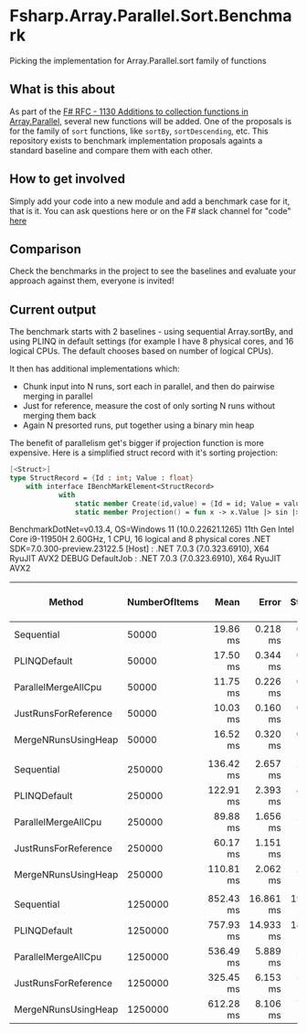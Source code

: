 # Fsharp.Array.Parallel.Sort.Benchmark
Picking the implementation for Array.Parallel.sort family of functions


## What is this about
As part of the [F# RFC - 1130 Additions to collection functions in Array.Parallel](https://github.com/fsharp/fslang-design/pull/720 ), several new functions will be added.
One of the proposals is for the family of `sort` functions, like `sortBy`, `sortDescending`, etc.
This repository exists to benchmark implementation proposals againts a standard baseline and compare them with each other.

## How to get involved
Simply add your code into a new module and add a benchmark case for it, that is it.
You can ask questions here or on the F# slack channel for "code" [here](https://app.slack.com/huddle/T04BJKUMU/C1R50TKEU)

## Comparison

Check the benchmarks in the project to see the baselines and evaluate your approach against them, everyone is invited!


## Current output

The benchmark starts with 2 baselines - using sequential Array.sortBy, and using PLINQ in  default settings (for example I have 8 physical cores, and 16 logical CPUs. The default chooses based on number of logical CPUs).

It then has additional implementations which:
- Chunk input into N runs, sort each in parallel, and then do pairwise merging in parallel
- Just for reference, measure the cost of only sorting N runs without merging them back
- Again N presorted runs, put together using a binary min heap

The benefit of parallelism get's bigger if projection function is more expensive. Here is a simplified struct record with it's sorting projection:

```fsharp
[<Struct>]
type StructRecord = {Id : int; Value : float}
    with interface IBenchMarkElement<StructRecord> 
            with 
                static member Create(id,value) = {Id = id; Value = value}
                static member Projection() = fun x -> x.Value |> sin |> cos |> string 

```

BenchmarkDotNet=v0.13.4, OS=Windows 11 (10.0.22621.1265)
11th Gen Intel Core i9-11950H 2.60GHz, 1 CPU, 16 logical and 8 physical cores
.NET SDK=7.0.300-preview.23122.5
  [Host]     : .NET 7.0.3 (7.0.323.6910), X64 RyuJIT AVX2 DEBUG
  DefaultJob : .NET 7.0.3 (7.0.323.6910), X64 RyuJIT AVX2


|               Method | NumberOfItems |      Mean |     Error |    StdDev | Ratio | RatioSD |      Gen0 | Completed Work Items | Lock Contentions |      Gen1 |      Gen2 | Allocated | Alloc Ratio |
|--------------------- |-------------- |----------:|----------:|----------:|------:|--------:|----------:|---------------------:|-----------------:|----------:|----------:|----------:|------------:|
|           Sequential |         50000 |  19.86 ms |  0.218 ms |  0.193 ms |  1.14 |    0.03 |  531.2500 |                    - |                - |  500.0000 |  281.2500 |   4.15 MB |        0.29 |
|         PLINQDefault |         50000 |  17.50 ms |  0.344 ms |  0.422 ms |  1.00 |    0.00 | 1593.7500 |              15.0000 |           0.0313 | 1468.7500 |  937.5000 |   14.4 MB |        1.00 |
|  ParallelMergeAllCpu |         50000 |  11.75 ms |  0.226 ms |  0.211 ms |  0.67 |    0.02 |  750.0000 |              23.3438 |           0.0156 |  734.3750 |  500.0000 |   5.33 MB |        0.37 |
| JustRunsForReference |         50000 |  10.03 ms |  0.160 ms |  0.149 ms |  0.57 |    0.02 |  484.3750 |              16.5000 |           0.0156 |  468.7500 |  234.3750 |   4.16 MB |        0.29 |
|  MergeNRunsUsingHeap |         50000 |  16.52 ms |  0.320 ms |  0.499 ms |  0.94 |    0.03 |  718.7500 |              16.4688 |           0.0313 |  687.5000 |  468.7500 |   4.93 MB |        0.34 |
|                      |               |           |           |           |       |         |           |                      |                  |           |           |           |             |
|           Sequential |        250000 | 136.42 ms |  2.657 ms |  2.843 ms |  1.13 |    0.04 | 1750.0000 |                    - |                - | 1500.0000 |  500.0000 |  20.77 MB |        0.31 |
|         PLINQDefault |        250000 | 122.91 ms |  2.393 ms |  4.190 ms |  1.00 |    0.00 | 2800.0000 |              15.0000 |                - | 2400.0000 | 1200.0000 |  67.38 MB |        1.00 |
|  ParallelMergeAllCpu |        250000 |  89.88 ms |  1.656 ms |  2.034 ms |  0.74 |    0.03 | 1833.3333 |              23.8333 |                - | 1666.6667 |  666.6667 |  26.52 MB |        0.39 |
| JustRunsForReference |        250000 |  60.17 ms |  1.151 ms |  1.182 ms |  0.50 |    0.02 | 1750.0000 |              17.0000 |           0.1250 | 1625.0000 |  500.0000 |  20.79 MB |        0.31 |
|  MergeNRunsUsingHeap |        250000 | 110.81 ms |  2.062 ms |  2.025 ms |  0.92 |    0.04 | 1800.0000 |              17.0000 |                - | 1600.0000 |  600.0000 |  24.61 MB |        0.37 |
|                      |               |           |           |           |       |         |           |                      |                  |           |           |           |             |
|           Sequential |       1250000 | 852.43 ms | 16.861 ms | 19.417 ms |  1.13 |    0.04 | 8000.0000 |                    - |                - | 7000.0000 | 2000.0000 | 103.85 MB |        0.26 |
|         PLINQDefault |       1250000 | 757.93 ms | 14.933 ms | 14.666 ms |  1.00 |    0.00 | 7000.0000 |              15.0000 |                - | 6000.0000 | 1000.0000 | 397.28 MB |        1.00 |
|  ParallelMergeAllCpu |       1250000 | 536.49 ms |  5.889 ms |  5.220 ms |  0.71 |    0.01 | 7000.0000 |              39.0000 |                - | 6000.0000 | 1000.0000 | 132.48 MB |        0.33 |
| JustRunsForReference |       1250000 | 325.45 ms |  6.153 ms |  5.756 ms |  0.43 |    0.01 | 7000.0000 |              17.0000 |                - | 6000.0000 | 1000.0000 | 103.85 MB |        0.26 |
|  MergeNRunsUsingHeap |       1250000 | 612.28 ms |  8.106 ms |  7.186 ms |  0.81 |    0.02 | 7000.0000 |              17.0000 |                - | 6000.0000 | 1000.0000 | 122.93 MB |        0.31 |

